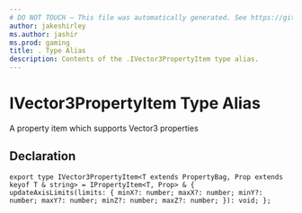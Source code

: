 ```yaml
---
# DO NOT TOUCH — This file was automatically generated. See https://github.com/mojang/minecraftapidocsgenerator to modify descriptions, examples, etc.
author: jakeshirley
ms.author: jashir
ms.prod: gaming
title: . Type Alias
description: Contents of the .IVector3PropertyItem type alias.
---
```

# IVector3PropertyItem Type Alias

A property item which supports Vector3 properties

## Declaration
`export type IVector3PropertyItem<T extends PropertyBag, Prop extends keyof T & string> = IPropertyItem<T, Prop> & {
    updateAxisLimits(limits: {
        minX?: number;
        maxX?: number;
        minY?: number;
        maxY?: number;
        minZ?: number;
        maxZ?: number;
    }): void;
};`
